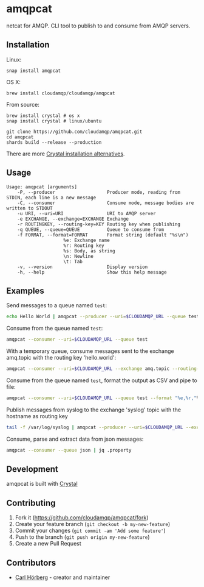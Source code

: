 # amqpcat

netcat for AMQP. CLI tool to publish to and consume from AMQP servers.

## Installation

Linux:

```
snap install amqpcat
```

OS X:

```
brew install cloudamqp/cloudamqp/amqpcat
```

From source:

```
brew install crystal # os x
snap install crystal # linux/ubuntu

git clone https://github.com/cloudamqp/amqpcat.git
cd amqpcat
shards build --release --production
```

There are more [Crystal installation alternatives](https://crystal-lang.org/install/).

## Usage

```
Usage: amqpcat [arguments]
    -P, --producer                   Producer mode, reading from STDIN, each line is a new message
    -C, --consumer                   Consume mode, message bodies are written to STDOUT
    -u URI, --uri=URI                URI to AMQP server
    -e EXCHANGE, --exchange=EXCHANGE Exchange
    -r ROUTINGKEY, --routing-key=KEY Routing key when publishing
    -q QUEUE, --queue=QUEUE          Queue to consume from
    -f FORMAT, --format=FORMAT       Format string (default "%s\n")
				     %e: Exchange name
				     %r: Routing key
				     %s: Body, as string
				     \n: Newline
				     \t: Tab
    -v, --version                    Display version
    -h, --help                       Show this help message
```

## Examples

Send messages to a queue named `test`:

```sh
echo Hello World | amqpcat --producer --uri=$CLOUDAMQP_URL --queue test
```

Consume from the queue named `test`:

```sh
amqpcat --consumer --uri=$CLOUDAMQP_URL --queue test
```

With a temporary queue, consume messages sent to the exchange amq.topic with the routing key 'hello.world':

```sh
amqpcat --consumer --uri=$CLOUDAMQP_URL --exchange amq.topic --routing-key hello.world
```

Consume from the queue named `test`, format the output as CSV and pipe to file:
```sh
amqpcat --consumer --uri=$CLOUDAMQP_URL --queue test --format "%e,%r,"%s"\n | tee messages.csv
```

Publish messages from syslog to the exchange 'syslog' topic with the hostname as routing key
```sh
tail -f /var/log/syslog | amqpcat --producer --uri=$CLOUDAMQP_URL --exchange syslog --routing-key $HOST
```

Consume, parse and extract data from json messages:
```sh
amqpcat --consumer --queue json | jq .property
```

## Development

amqpcat is built with [Crystal](https://crystal-lang.org/)

## Contributing

1. Fork it (<https://github.com/cloudamqp/amqpcat/fork>)
2. Create your feature branch (`git checkout -b my-new-feature`)
3. Commit your changes (`git commit -am 'Add some feature'`)
4. Push to the branch (`git push origin my-new-feature`)
5. Create a new Pull Request

## Contributors

- [Carl Hörberg](https://github.com/carlhoerberg) - creator and maintainer
